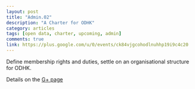```yaml
---
layout: post
title: "Admin.02"
description: "A Charter for ODHK"
category: articles
tags: [open data, charter, upcoming, admin]
comments: true
link: https://plus.google.com/u/0/events/ck84vjgcohodlnuhhp19i9c4c20
---
```


Define membership rights and duties, settle on an organisational structure for ODHK.

Details on the [G+ page](https://plus.google.com/u/0/events/ck84vjgcohodlnuhhp19i9c4c20)